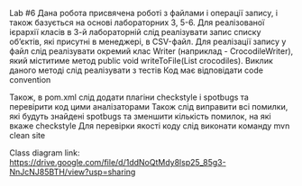 Lab #6
Дана робота присвячена роботі з файлами і операції запису, і також базується на основі лабораторних 3, 5-6. Для реалізованої ієрархії класів в 3-й лабораторній слід реалізувати запис списку об’єктів, які присутні в менеджері, в CSV-файл.
Для реалізації запису у файл слід реалізувати окремий клас Writer (наприклад - CrocodileWriter), який міститиме метод public void writeToFile(List<Crocodile> crocodiles). Виклик даного методі слід реалізувати з тестів
Код має відповідати code convention

Також, в pom.xml слід додати плагіни checkstyle і spotbugs та перевірити код цими аналізаторами
Також слід виправити всі помилки, які будуть знайдені spotbugs та зменшити кількість помилок, на які вкаже checkstyle
Для перевірки якості коду слід виконати команду mvn clean site

Class diagram link:
https://drive.google.com/file/d/1ddNoQtMdy8lsp25_85g3-NnJcNJ85BTH/view?usp=sharing
